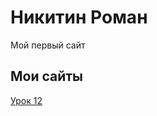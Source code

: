 # Никитин Роман
Мой первый сайт

## Мои сайты

[Урок 12](https://romi411.github.io/firstSite/src/ "Первый сайт")
